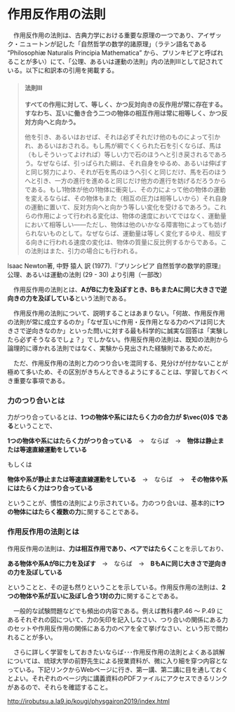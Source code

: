 # 作用反作用の法則

　作用反作用の法則は、古典力学における重要な原理の一つであり、アイザック・ニュートンが記した「自然哲学の数学的諸原理」（ラテン語名である “Philosophiæ Naturalis Principia Mathematica” から、プリンキピアと呼ばれることが多い）にて、「公理、あるいは運動の法則」内の法則Ⅲとして記されている。以下に和訳本の引用を掲載する。



> #### 法則Ⅲ
>
> **すべての作用に対して、等しく、かつ反対向きの反作用が常に存在する。すなわち、互いに働き合う二つの物体の相互作用は常に相等しく、かつ反対方向へと向かう。**
>
> 他を引き、あるいはおせば、それは必ずそれだけ他のものによって引かれ、あるいはおされる。もし馬が綱でくくられた石を引くならば、馬は（もしそういってよければ）等しい力で石のほうへと引き戻されるであろう。なぜならば、引っぱられた綱は、それ自身をゆるめ、あるいは伸ばすと同じ努力により、それが石を馬のほうへ引くと同じだけ、馬を石のほうへと引き、一方の進行を進めると同じだけ他方の進行を妨げるだろうからである。もし1物体が他の1物体に衝突し、その力によって他の物体の運動を変えるならば、その物体もまた（相互の圧力は相等しいから）それ自身の運動に置いて、反対方向へと向かう等しい変化を受けるであろう。これらの作用によって行われる変化は、物体の速度においてではなく、運動量において相等しい――ただし、物体は他のいかなる障害物によっても妨げられないものとして。なぜならば、運動量は等しく変化するゆえ、相反する向きに行われる速度の変化は、物体の質量に反比例するからである。この法則はまた、引力の場合にも行われる。

Isaac Newton著, 中野 猿人 訳 (1977).『プリンシピア 自然哲学の数学的原理』公理、あるいは運動の法則 (29 - 30) より引用（一部改）



　作用反作用の法則とは、**AがBに力を及ぼすとき、BもまたAに同じ大きさで逆向きの力を及ぼしている**という法則である。

　作用反作用の法則について、説明することはあまりない。「何故、作用反作用の法則が常に成立するのか」「なぜ互いに作用・反作用となる力のペアは同じ大きさで逆向きなのか」といった問いに対する最も科学的に誠実な回答は「実験したら必ずそうなるでしょ？」でしかない。作用反作用の法則は、既知の法則から論理的に導かれる法則ではなく、実験から見出された経験則であるためだ。

　ただ、作用反作用の法則と力のつり合いを混同する、見分けが付かないことが極めて多いため、その区別がきちんとできるようにすることは、学習しておくべき重要な事項である。



### 力のつり合いとは

力がつり合っているとは、**1つの物体や系にはたらく力の合力が $\vec{0}$ である**ということで、

**1つの物体や系にはたらく力がつり合っている**　→　ならば　→　**物体は静止または等速直線運動をしている**

もしくは

**物体や系が静止または等速直線運動をしている**　→　ならば　→　**その物体や系にはたらく力はつり合っている**

ということが、慣性の法則により示されている。力のつり合いは、基本的に**1つの物体にはたらく複数の力**に関することである。



### 作用反作用の法則とは

作用反作用の法則は、**力は相互作用であり、ペアではたらく**ことを示しており、

**ある物体や系AがBに力を及ぼす**　→　ならば　→　**BもAに同じ大きさで逆向きの力を及ぼしている**

ということと、その逆も然りということを示している。作用反作用の法則は、**2つの物体や系が互いに及ぼし合う1対の力**に関することである。



　一般的な試験問題などでも頻出の内容である。例えば教科書P.46 ～ P.49 にあるそれぞれの図について、力の矢印を記入しなさい、つり合いの関係にある力のセットや作用反作用の関係にある力のペアを全て挙げなさい、という形で問われることが多い。

　さらに詳しく学習をしておきたいならば･･･作用反作用の法則とよくある誤解については、琉球大学の前野先生による授業資料が、微に入り細を穿つ内容となっている。下記リンクからWebページに行き、第一講、第二講に目を通しておくとよい。それぞれのページ内に講義資料のPDFファイルにアクセスできるリンクがあるので、それらを確認すること。

http://irobutsu.a.la9.jp/kougi/physgairon2019/index.html

